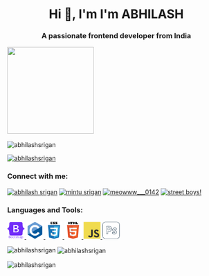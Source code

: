 <h1 align="center">Hi 👋, I'm I'm ABHILASH</h1>
<h3 align="center">A passionate frontend developer from India</h3>
<a><img src=https://t3.ftcdn.net/jpg/02/14/87/96/360_F_214879686_R3HFJlk6WLr1kcdvy6Q9rtNASKN0BZBS.jpg width="200" height="200">
</a>

<p align="left"> <img src="https://komarev.com/ghpvc/?username=abhilashsrigan&label=Profile%20views&color=0e75b6&style=flat" alt="abhilashsrigan" /> </p>

<p align="left"> <a href="https://github.com/ryo-ma/github-profile-trophy"><img src="https://github-profile-trophy.vercel.app/?username=abhilashsrigan" alt="abhilashsrigan" /></a> </p>

<h3 align="left">Connect with me:</h3>
<p align="left">
<a href="https://linkedin.com/in/abhilash srigan" target="blank"><img align="center" src="https://raw.githubusercontent.com/rahuldkjain/github-profile-readme-generator/master/src/images/icons/Social/linked-in-alt.svg" alt="abhilash srigan" height="30" width="40" /></a>
<a href="https://fb.com/mintu srigan" target="blank"><img align="center" src="https://raw.githubusercontent.com/rahuldkjain/github-profile-readme-generator/master/src/images/icons/Social/facebook.svg" alt="mintu srigan" height="30" width="40" /></a>
<a href="https://instagram.com/meowww___0142" target="blank"><img align="center" src="https://raw.githubusercontent.com/rahuldkjain/github-profile-readme-generator/master/src/images/icons/Social/instagram.svg" alt="meowww___0142" height="30" width="40" /></a>
<a href="https://www.youtube.com/c/street boys!" target="blank"><img align="center" src="https://raw.githubusercontent.com/rahuldkjain/github-profile-readme-generator/master/src/images/icons/Social/youtube.svg" alt="street boys!" height="30" width="40" /></a>
</p>

<h3 align="left">Languages and Tools:</h3>
<p align="left"> <a href="https://getbootstrap.com" target="_blank" rel="noreferrer"> <img src="https://raw.githubusercontent.com/devicons/devicon/master/icons/bootstrap/bootstrap-plain-wordmark.svg" alt="bootstrap" width="40" height="40"/> </a> <a href="https://www.cprogramming.com/" target="_blank" rel="noreferrer"> <img src="https://raw.githubusercontent.com/devicons/devicon/master/icons/c/c-original.svg" alt="c" width="40" height="40"/> </a> <a href="https://www.w3schools.com/css/" target="_blank" rel="noreferrer"> <img src="https://raw.githubusercontent.com/devicons/devicon/master/icons/css3/css3-original-wordmark.svg" alt="css3" width="40" height="40"/> </a> <a href="https://www.w3.org/html/" target="_blank" rel="noreferrer"> <img src="https://raw.githubusercontent.com/devicons/devicon/master/icons/html5/html5-original-wordmark.svg" alt="html5" width="40" height="40"/> </a> <a href="https://developer.mozilla.org/en-US/docs/Web/JavaScript" target="_blank" rel="noreferrer"> <img src="https://raw.githubusercontent.com/devicons/devicon/master/icons/javascript/javascript-original.svg" alt="javascript" width="40" height="40"/> </a> <a href="https://www.photoshop.com/en" target="_blank" rel="noreferrer"> <img src="https://raw.githubusercontent.com/devicons/devicon/master/icons/photoshop/photoshop-line.svg" alt="photoshop" width="40" height="40"/> </a> </p>

<p><img align="left" src="https://github-readme-stats.vercel.app/api/top-langs?username=abhilashsrigan&show_icons=true&locale=en&layout=compact" alt="abhilashsrigan" /></p>

<p>&nbsp;<img align="center" src="https://github-readme-stats.vercel.app/api?username=abhilashsrigan&show_icons=true&locale=en" alt="abhilashsrigan" /></p>

<p><img align="center" src="https://github-readme-streak-stats.herokuapp.com/?user=abhilashsrigan&" alt="abhilashsrigan" /></p>
